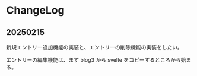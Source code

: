 # ChangeLog

## 20250215

新規エントリー追加機能の実装と、エントリーの削除機能の実装をしたい。

エントリーの編集機能は、まず blog3 から svelte をコピーするところから始まる。


